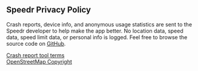 Speedr Privacy Policy
---------------------

Crash reports, device info, and anonymous usage statistics are sent to the Speedr developer to help make the app better. No location data, speed data, speed limit data, or personal info is logged. Feel free to browse the source code on <a href="https://github.com/jakehilborn/speedr">GitHub</a>.

<a href="http://try.crashlytics.com/terms">Crash report tool terms</a>  
<a href="https://www.openstreetmap.org/copyright">OpenStreetMap Copyright</a>
